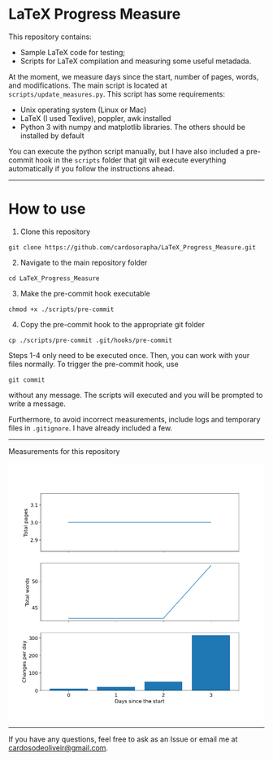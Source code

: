 # LaTeX Progress Measure

This repository contains:
- Sample LaTeX code for testing;
- Scripts for LaTeX compilation and measuring some useful metadada.

At the moment, we measure days since the start, number of pages, words, and modifications. The main script is located at `scripts/update_measures.py`. This script has some requirements:

- Unix operating system (Linux or Mac)
- LaTeX (I used Texlive), poppler, awk installed 
- Python 3 with numpy and matplotlib libraries. The others should be installed by default

You can execute the python script manually, but I have also included a pre-commit hook in the `scripts` folder that git will execute everything automatically if you follow the instructions ahead.

---

# How to use

1) Clone this repository

```
git clone https://github.com/cardosorapha/LaTeX_Progress_Measure.git
```

2) Navigate to the main repository folder

```
cd LaTeX_Progress_Measure
```

3) Make the pre-commit hook executable

```
chmod +x ./scripts/pre-commit
```

4) Copy the pre-commit hook to the appropriate git folder

```
cp ./scripts/pre-commit .git/hooks/pre-commit
```

Steps 1-4 only need to be executed once. Then, you can work with your files normally. To trigger the pre-commit hook, use

```
git commit
```

without any message. The scripts will executed and you will be prompted to write a message.

Furthermore, to avoid incorrect measurements, include logs and temporary files in `.gitignore`. I have already included a few. 

---

Measurements for this repository

<p align="center">
  
<img src="/scripts/progress_plot.png" alt="Measured progress"/>

</p>

---
If you have any questions, feel free to ask as an Issue or email me at cardosodeoliveir@gmail.com.

